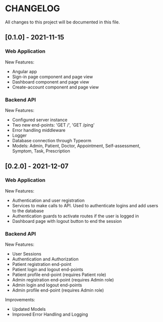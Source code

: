 # CHANGELOG

All changes to this project will be documented in this file.

## [0.1.0] - 2021-11-15

### Web Application

New Features:

- Angular app
- Sign-in page component and page view
- Dashboard component and page view
- Create-account component and page view

### Backend API

New Features:

- Configured server instance
- Two new end-points: 'GET /', 'GET /ping'
- Error handling middleware
- Logger
- Database connection through Typeorm
- Models: Admin, Patient, Doctor, Appointment, Self-assessment, Symptom, Task, Prescription

## [0.2.0] - 2021-12-07

### Web Application

New Features:

- Authentication and user registration
- Services to make calls to API. Used to authenticate logins and add users to the database
- Authentication guards to activate routes if the user is logged in
- Dashboard page with logout button to end the session

### Backend API

New Features:

- User Sessions
- Authentication and Authorization
- Patient registration end-point
- Patient login and logout end-points
- Patient profile end-point (requires Patient role)
- Admin registration end-point (requires Admin role)
- Admin login and logout end-points
- Admin profile end-point (requires Admin role)

Improvements:

- Updated Models
- Improved Error Handling and Logging
